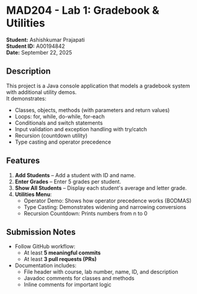 # MAD204 - Lab 1: Gradebook & Utilities

**Student:** Ashishkumar Prajapati  
**Student ID:** A00194842  
**Date:** September 22, 2025

## Description
This project is a Java console application that models a gradebook system with additional utility demos.  
It demonstrates:

- Classes, objects, methods (with parameters and return values)
- Loops: for, while, do-while, for-each
- Conditionals and switch statements
- Input validation and exception handling with try/catch
- Recursion (countdown utility)
- Type casting and operator precedence

## Features
1. **Add Students** – Add a student with ID and name.
2. **Enter Grades** – Enter 5 grades per student.
3. **Show All Students** – Display each student's average and letter grade.
4. **Utilities Menu**:
    - Operator Demo: Shows how operator precedence works (BODMAS)
    - Type Casting: Demonstrates widening and narrowing conversions
    - Recursion Countdown: Prints numbers from n to 0

## Submission Notes
- Follow GitHub workflow:
    - At least **5 meaningful commits**
    - At least **3 pull requests (PRs)**
- Documentation includes:
    - File header with course, lab number, name, ID, and description
    - Javadoc comments for classes and methods
    - Inline comments for important logic
